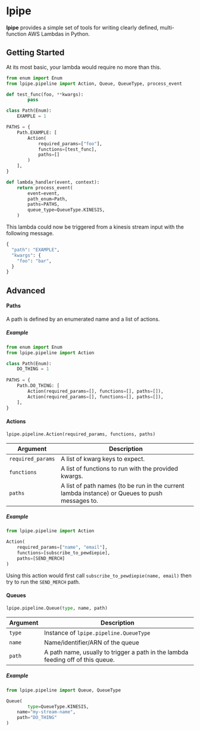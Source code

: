 # lpipe

**lpipe** provides a simple set of tools for writing clearly defined, multi-function AWS Lambdas in Python.




## Getting Started

At its most basic, your lambda would require no more than this.

```python
from enum import Enum
from lpipe.pipeline import Action, Queue, QueueType, process_event

def test_func(foo, **kwargs):
		pass

class Path(Enum):
    EXAMPLE = 1

PATHS = {
    Path.EXAMPLE: [
      	Action(
          	required_params=["foo"],
          	functions=[test_func],
          	paths=[]
        )
    ],
}

def lambda_handler(event, context):
    return process_event(
        event=event,
        path_enum=Path,
        paths=PATHS,
        queue_type=QueueType.KINESIS,
    )

```

This lambda could now be triggered from a kinesis stream input with the following message.

```python
{
  "path": "EXAMPLE",
  "kwargs": {
    "foo": "bar",
  }
}
```



## Advanced

#### Paths

A path is defined by an enumerated name and a list of actions.

##### Example

```python
from enum import Enum
from lpipe.pipeline import Action

class Path(Enum):
	DO_THING = 1
	
PATHS = {
    Path.DO_THING: [
        Action(required_params=[], functions=[], paths=[]),
      	Action(required_params=[], functions=[], paths=[]),
    ],
}
```



#### Actions

```python
lpipe.pipeline.Action(required_params, functions, paths)
```

| Argument          | Description                     |
| ----------------- | ------------------------------- |
| `required_params` | A list of kwarg keys to expect. |
| `functions` | A list of functions to run with the provided kwargs. |
| `paths` | A list of path names (to be run in the current lambda instance) or Queues to push messages to. |


##### Example
```python
from lpipe.pipeline import Action

Action(
    required_params=["name", "email"], 
    functions=[subscribe_to_pewdiepie],
    paths=[SEND_MERCH]
)
```

Using this action would first call `subscribe_to_pewdiepie(name, email)` then try to run the `SEND_MERCH` path.



#### Queues

```python
lpipe.pipeline.Queue(type, name, path)
```

| Argument          | Description                     |
| ----------------- | ------------------------------- |
| `type` | Instance of `lpipe.pipeline.QueueType`                       |
| `name` | Name/identifier/ARN of the queue                             |
| `path` | A path name, usually to trigger a path in the lambda feeding off of this queue. |

##### Example

```python
from lpipe.pipeline import Queue, QueueType

Queue(
		type=QueueType.KINESIS,
  	name="my-stream-name",
  	path="DO_THING"
)
```

